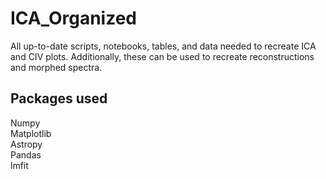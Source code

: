 # ICA_Organized
All up-to-date scripts, notebooks, tables, and data needed to recreate ICA and CIV plots. Additionally, these can be used to recreate reconstructions and morphed spectra.  

## Packages used
Numpy  
Matplotlib  
Astropy  
Pandas  
lmfit  
